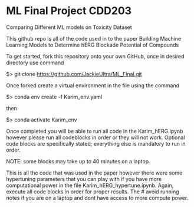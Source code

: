 # ML Final Project CDD203
Comparing Different ML models on Toxicity Dataset

This github repo is all of the code used in to the paper Building Machine Learning Models to Determine hERG Blockade Potential of Compounds

To get started, fork this repository onto your own GitHub, once in desired directory use command

$> git clone https://github.com/JackieUltra/ML_Final.git

Once forked create a virtual environment in the file using the command

$> conda env create -f Karim_env.yaml

then 

$> conda activate Karim_env

Once completed you will be able to run all code in the Karim_hERG.ipynb however please run all codeblocks in order or they will not work. Optional code blocks are specifically stated; everything else is mandatory to run in order. 

NOTE: some blocks may take up to 40 minutes on a laptop.


This is all the code that was used in the paper however there were some hypertuning parameters that you can play with if you have more computational power in the file Karim_hERG_hypertune.ipynb. Again, execute all code blocks in order for proper results. The # avoid running notes if you are on a laptop and dont have access to more compute power.
